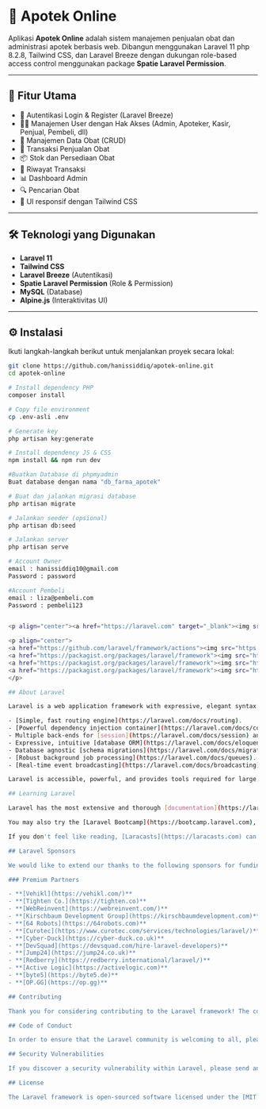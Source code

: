 # 💊 Apotek Online

Aplikasi **Apotek Online** adalah sistem manajemen penjualan obat dan administrasi apotek berbasis web. Dibangun menggunakan Laravel 11 php 8.2.8, Tailwind CSS, dan Laravel Breeze dengan dukungan role-based access control menggunakan package **Spatie Laravel Permission**.

---

## 🚀 Fitur Utama

- 🔐 Autentikasi Login & Register (Laravel Breeze)
- 🧑‍⚕️ Manajemen User dengan Hak Akses (Admin, Apoteker, Kasir, Penjual, Pembeli, dll)
- 💊 Manajemen Data Obat (CRUD)
- 🛒 Transaksi Penjualan Obat
- 📦 Stok dan Persediaan Obat
- 📄 Riwayat Transaksi
- 📊 Dashboard Admin
- 🔍 Pencarian Obat
- 🎨 UI responsif dengan Tailwind CSS

---

## 🛠️ Teknologi yang Digunakan

- **Laravel 11**
- **Tailwind CSS**
- **Laravel Breeze** (Autentikasi)
- **Spatie Laravel Permission** (Role & Permission)
- **MySQL** (Database)
- **Alpine.js** (Interaktivitas UI)

---

## ⚙️ Instalasi

Ikuti langkah-langkah berikut untuk menjalankan proyek secara lokal:

```bash
git clone https://github.com/hanissiddiq/apotek-online.git
cd apotek-online

# Install dependency PHP
composer install

# Copy file environment
cp .env-asli .env

# Generate key
php artisan key:generate

# Install dependency JS & CSS
npm install && npm run dev

#Buatkan Database di phpmyadmin
Buat database dengan nama "db_farma_apotek"

# Buat dan jalankan migrasi database
php artisan migrate

# Jalankan seeder (opsional)
php artisan db:seed

# Jalankan server
php artisan serve

# Account Owner
email : hanissiddiq10@gmail.com
Password : password

#Account Pembeli
email : liza@pembeli.com
Password : pembeli123


<p align="center"><a href="https://laravel.com" target="_blank"><img src="https://raw.githubusercontent.com/laravel/art/master/logo-lockup/5%20SVG/2%20CMYK/1%20Full%20Color/laravel-logolockup-cmyk-red.svg" width="400" alt="Laravel Logo"></a></p>

<p align="center">
<a href="https://github.com/laravel/framework/actions"><img src="https://github.com/laravel/framework/workflows/tests/badge.svg" alt="Build Status"></a>
<a href="https://packagist.org/packages/laravel/framework"><img src="https://img.shields.io/packagist/dt/laravel/framework" alt="Total Downloads"></a>
<a href="https://packagist.org/packages/laravel/framework"><img src="https://img.shields.io/packagist/v/laravel/framework" alt="Latest Stable Version"></a>
<a href="https://packagist.org/packages/laravel/framework"><img src="https://img.shields.io/packagist/l/laravel/framework" alt="License"></a>
</p>

## About Laravel

Laravel is a web application framework with expressive, elegant syntax. We believe development must be an enjoyable and creative experience to be truly fulfilling. Laravel takes the pain out of development by easing common tasks used in many web projects, such as:

- [Simple, fast routing engine](https://laravel.com/docs/routing).
- [Powerful dependency injection container](https://laravel.com/docs/container).
- Multiple back-ends for [session](https://laravel.com/docs/session) and [cache](https://laravel.com/docs/cache) storage.
- Expressive, intuitive [database ORM](https://laravel.com/docs/eloquent).
- Database agnostic [schema migrations](https://laravel.com/docs/migrations).
- [Robust background job processing](https://laravel.com/docs/queues).
- [Real-time event broadcasting](https://laravel.com/docs/broadcasting).

Laravel is accessible, powerful, and provides tools required for large, robust applications.

## Learning Laravel

Laravel has the most extensive and thorough [documentation](https://laravel.com/docs) and video tutorial library of all modern web application frameworks, making it a breeze to get started with the framework.

You may also try the [Laravel Bootcamp](https://bootcamp.laravel.com), where you will be guided through building a modern Laravel application from scratch.

If you don't feel like reading, [Laracasts](https://laracasts.com) can help. Laracasts contains thousands of video tutorials on a range of topics including Laravel, modern PHP, unit testing, and JavaScript. Boost your skills by digging into our comprehensive video library.

## Laravel Sponsors

We would like to extend our thanks to the following sponsors for funding Laravel development. If you are interested in becoming a sponsor, please visit the [Laravel Partners program](https://partners.laravel.com).

### Premium Partners

- **[Vehikl](https://vehikl.com/)**
- **[Tighten Co.](https://tighten.co)**
- **[WebReinvent](https://webreinvent.com/)**
- **[Kirschbaum Development Group](https://kirschbaumdevelopment.com)**
- **[64 Robots](https://64robots.com)**
- **[Curotec](https://www.curotec.com/services/technologies/laravel/)**
- **[Cyber-Duck](https://cyber-duck.co.uk)**
- **[DevSquad](https://devsquad.com/hire-laravel-developers)**
- **[Jump24](https://jump24.co.uk)**
- **[Redberry](https://redberry.international/laravel/)**
- **[Active Logic](https://activelogic.com)**
- **[byte5](https://byte5.de)**
- **[OP.GG](https://op.gg)**

## Contributing

Thank you for considering contributing to the Laravel framework! The contribution guide can be found in the [Laravel documentation](https://laravel.com/docs/contributions).

## Code of Conduct

In order to ensure that the Laravel community is welcoming to all, please review and abide by the [Code of Conduct](https://laravel.com/docs/contributions#code-of-conduct).

## Security Vulnerabilities

If you discover a security vulnerability within Laravel, please send an e-mail to Taylor Otwell via [taylor@laravel.com](mailto:taylor@laravel.com). All security vulnerabilities will be promptly addressed.

## License

The Laravel framework is open-sourced software licensed under the [MIT license](https://opensource.org/licenses/MIT).
